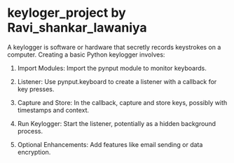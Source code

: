 # keyloger_project by Ravi_shankar_lawaniya

A keylogger is software or hardware that secretly records keystrokes on a computer. Creating a basic Python keylogger involves: 

1. Import Modules: Import the pynput module to monitor keyboards.

2. Listener: Use pynput.keyboard to create a listener with a callback for key presses.

3. Capture and Store: In the callback, capture and store keys, possibly with timestamps and context.

4. Run Keylogger: Start the listener, potentially as a hidden background process.

5. Optional Enhancements: Add features like email sending or data encryption.

